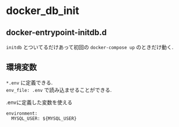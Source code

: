 # docker_db_init

## docker-entrypoint-initdb.d
`initdb` とついてるだけあって初回の `docker-compose up` のときだけ動く.

## 環境変数
`*.env` に定義できる.  
`env_file: .env` で読み込ませることができる.  

.envに定義した変数を使える
```
environment:
  MYSQL_USER: ${MYSQL_USER}
```

